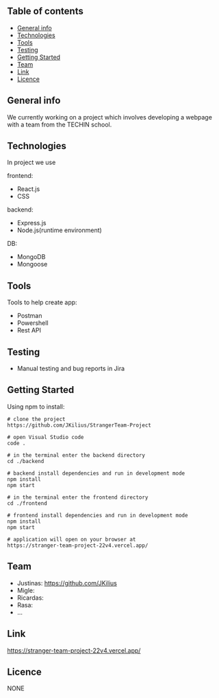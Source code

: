 ## Table of contents

- [General info](#general-info)
- [Technologies](#technologies)
- [Tools](#tools)
- [Testing](#testing)
- [Getting Started](#getting-started)
- [Team](#team)
- [Link](#link)
- [Licence](#licence)

## General info

We currently working on a project which involves developing a webpage with a team from the TECHIN school.

## Technologies

In project we use

frontend:

- React.js
- CSS

backend:

- Express.js
- Node.js(runtime environment)

DB:

- MongoDB
- Mongoose

## Tools

Tools to help create app:

- Postman
- Powershell
- Rest API

## Testing

- Manual testing and bug reports in Jira

## Getting Started

Using npm to install:

```
# clone the project
https://github.com/JKilius/StrangerTeam-Project

# open Visual Studio code
code .

# in the terminal enter the backend directory
cd ./backend

# backend install dependencies and run in development mode
npm install
npm start

# in the terminal enter the frontend directory
cd ./frontend

# frontend install dependencies and run in development mode
npm install
npm start

# application will open on your browser at
https://stranger-team-project-22v4.vercel.app/

```

## Team

- Justinas: https://github.com/JKilius
- Migle: 
- Ricardas:
- Rasa:
- ...

## Link

https://stranger-team-project-22v4.vercel.app/

## Licence

NONE
